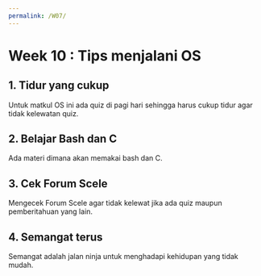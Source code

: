 ```yaml
---
permalink: /W07/
---
```

# Week 10 : Tips menjalani OS

## 1. Tidur yang cukup
Untuk matkul OS ini ada quiz di pagi hari sehingga harus cukup tidur agar tidak kelewatan quiz.

## 2. Belajar Bash dan C
Ada materi dimana akan memakai bash dan C.

## 3. Cek Forum Scele
Mengecek Forum Scele agar tidak kelewat jika ada quiz maupun pemberitahuan yang lain.

## 4. Semangat terus
Semangat adalah jalan ninja untuk menghadapi kehidupan yang tidak mudah.

